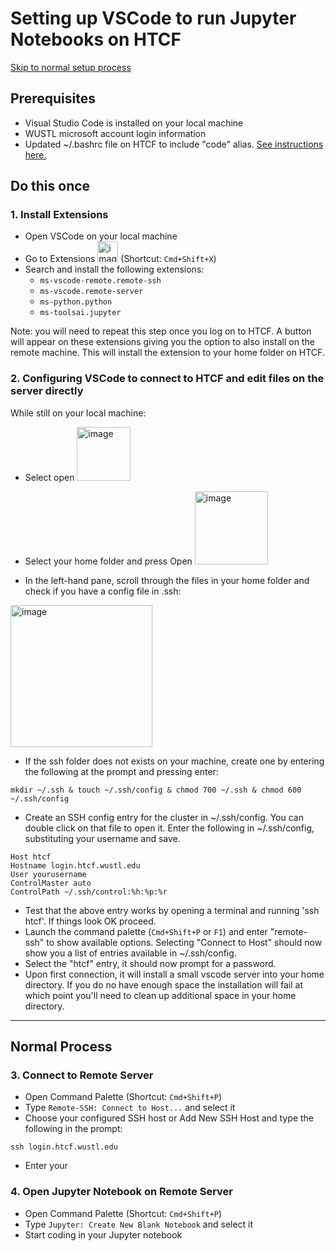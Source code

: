 # Setting up VSCode to run Jupyter Notebooks on HTCF
[Skip to normal setup process](https://github.com/dbaldridge-lab/htcf/blob/main/jupyter_vscode.md#normal-process)

## Prerequisites
- Visual Studio Code is installed on your local machine
- WUSTL microsoft account login information
- Updated ~/.bashrc file on HTCF to include "code" alias. [See instructions here.](https://github.com/dbaldridge-lab/htcf/blob/main/bashrc-howto.md)

## Do this once
### 1. Install Extensions 
- Open VSCode on your local machine
- Go to Extensions <img width="33" alt="image" src="https://github.com/dbaldridge-lab/htcf/assets/50468813/7b07ab0f-e68f-4b33-954b-2ac556c2ddb9">
(Shortcut: `Cmd+Shift+X`)
- Search and install the following extensions:
    - `ms-vscode-remote.remote-ssh`
    - `ms-vscode.remote-server`
    - `ms-python.python`
    - `ms-toolsai.jupyter`
      
Note: you will need to repeat this step once you log on to HTCF. A button will appear on these extensions giving you the option to also install on the remote machine. This will install the extension to your home folder on HTCF.

### 2. Configuring VSCode to connect to HTCF and edit files on the server directly
While still on your local machine: 
- Select open <img width="86" alt="image" src="https://github.com/dbaldridge-lab/htcf/assets/50468813/2ec5756e-5918-475e-b713-d0c0d1f41082">

- Select your home folder and press Open <img width="117" alt="image" src="https://github.com/dbaldridge-lab/htcf/assets/50468813/8409a121-5d79-406e-aa17-4098e159c7c8">

- In the left-hand pane, scroll through the files in your home folder and check if you have a config file in .ssh:

<img width="227" alt="image" src="https://github.com/dbaldridge-lab/htcf/assets/50468813/973bf943-5793-4684-bf90-1147b5054d08">

- If the ssh folder does not exists on your machine, create one by entering the following at the prompt and pressing enter:

```mkdir ~/.ssh & touch ~/.ssh/config & chmod 700 ~/.ssh & chmod 600 ~/.ssh/config```

- Create an SSH config entry for the cluster in ~/.ssh/config. You can double click on that file to open it. Enter the following in ~/.ssh/config, substituting your username and save.
```
Host htcf
Hostname login.htcf.wustl.edu
User yourusername
ControlMaster auto
ControlPath ~/.ssh/control:%h:%p:%r
```
- Test that the above entry works by opening a terminal and running 'ssh htcf'. If things look OK proceed. 
- Launch the command palette (`Cmd+Shift+P` or `F1`) and enter "remote-ssh" to show available options. Selecting "Connect to Host" should now show you a list of entries available in ~/.ssh/config. 
- Select the "htcf" entry, it should now prompt for a password. 
- Upon first connection, it will install a small vscode server into your home directory. If you do no have enough space the installation will fail at which point you'll need to clean up additional space in your home directory.

---

## Normal Process

### 3. Connect to Remote Server
- Open Command Palette (Shortcut: `Cmd+Shift+P`)
- Type `Remote-SSH: Connect to Host...` and select it
- Choose your configured SSH host or Add New SSH Host and type the following in the prompt:
```
ssh login.htcf.wustl.edu
``` 
- Enter your 

### 4. Open Jupyter Notebook on Remote Server
- Open Command Palette (Shortcut: `Cmd+Shift+P`)
- Type `Jupyter: Create New Blank Notebook` and select it
- Start coding in your Jupyter notebook
